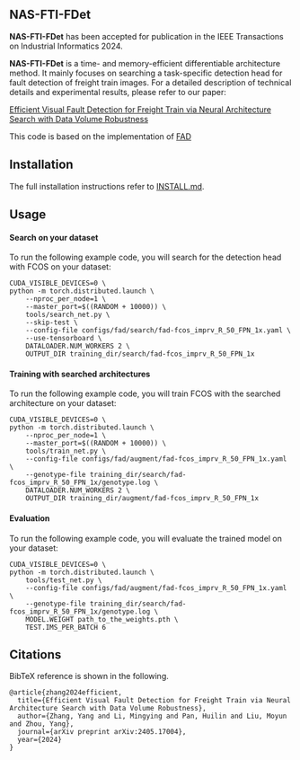 
## NAS-FTI-FDet

**NAS-FTI-FDet** has been accepted for publication in the IEEE Transactions on Industrial Informatics 2024.

**NAS-FTI-FDet** is a time- and memory-efficient differentiable architecture method. It mainly focuses on searching a task-specific detection head for fault detection of freight train images. For a detailed description of technical details and experimental results, please refer to our paper:

[Efficient Visual Fault Detection for Freight Train via Neural Architecture Search with Data Volume Robustness](https://arxiv.org/pdf/2405.17004)

This code is based on the implementation of [FAD](https://github.com/msight-tech/research-fad)

## Installation
The full installation instructions refer to [INSTALL.md](INSTALL.md).

## Usage
#### Search on your dataset
To run the following example code, you will search for the detection head with FCOS on your dataset:

    CUDA_VISIBLE_DEVICES=0 \
    python -m torch.distributed.launch \
        --nproc_per_node=1 \
        --master_port=$((RANDOM + 10000)) \
        tools/search_net.py \
        --skip-test \
        --config-file configs/fad/search/fad-fcos_imprv_R_50_FPN_1x.yaml \
        --use-tensorboard \
        DATALOADER.NUM_WORKERS 2 \
        OUTPUT_DIR training_dir/search/fad-fcos_imprv_R_50_FPN_1x

#### Training with searched architectures 
To run the following example code, you will train FCOS with the searched architecture on your dataset:

    CUDA_VISIBLE_DEVICES=0 \
    python -m torch.distributed.launch \
        --nproc_per_node=1 \
        --master_port=$((RANDOM + 10000)) \
        tools/train_net.py \
        --config-file configs/fad/augment/fad-fcos_imprv_R_50_FPN_1x.yaml \
        --genotype-file training_dir/search/fad-fcos_imprv_R_50_FPN_1x/genotype.log \
        DATALOADER.NUM_WORKERS 2 \
        OUTPUT_DIR training_dir/augment/fad-fcos_imprv_R_50_FPN_1x

#### Evaluation
To run the following example code, you will evaluate the trained model on your dataset:

    CUDA_VISIBLE_DEVICES=0 \
    python -m torch.distributed.launch \
        tools/test_net.py \
        --config-file configs/fad/augment/fad-fcos_imprv_R_50_FPN_1x.yaml \
        --genotype-file training_dir/search/fad-fcos_imprv_R_50_FPN_1x/genotype.log \
        MODEL.WEIGHT path_to_the_weights.pth \
        TEST.IMS_PER_BATCH 6

## Citations
BibTeX reference is shown in the following.
```
@article{zhang2024efficient,
  title={Efficient Visual Fault Detection for Freight Train via Neural Architecture Search with Data Volume Robustness},
  author={Zhang, Yang and Li, Mingying and Pan, Huilin and Liu, Moyun and Zhou, Yang},
  journal={arXiv preprint arXiv:2405.17004},
  year={2024}
}
```